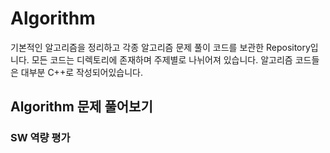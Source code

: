 # Algorithm
기본적인 알고리즘을 정리하고 각종 알고리즘 문제 풀이 코드를 보관한 Repository입니다. 모든 코드는 디렉토리에 존재하며 주제별로 나뉘어져 있습니다. 알고리즘 코드들은 대부분 C++로 작성되어있습니다.

## Algorithm 문제 풀어보기
### SW 역량 평가

